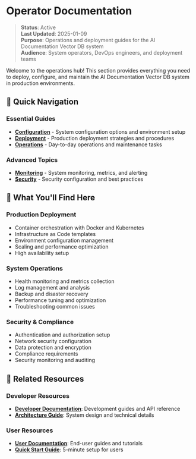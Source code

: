 # Operator Documentation

> **Status**: Active  
> **Last Updated**: 2025-01-09  
> **Purpose**: Operations and deployment guides for the AI Documentation Vector DB system  
> **Audience**: System operators, DevOps engineers, and deployment teams

Welcome to the operations hub! This section provides everything you need to deploy, configure, and maintain the AI Documentation Vector DB system in production environments.

## 🚀 Quick Navigation

### Essential Guides

- **[Configuration](./configuration.md)** - System configuration options and environment setup
- **[Deployment](./deployment.md)** - Production deployment strategies and procedures
- **[Operations](./operations.md)** - Day-to-day operations and maintenance tasks

### Advanced Topics

- **[Monitoring](./monitoring.md)** - System monitoring, metrics, and alerting
- **[Security](./security.md)** - Security configuration and best practices

## 🎯 What You'll Find Here

### Production Deployment

- Container orchestration with Docker and Kubernetes
- Infrastructure as Code templates
- Environment configuration management
- Scaling and performance optimization
- High availability setup

### System Operations

- Health monitoring and metrics collection
- Log management and analysis
- Backup and disaster recovery
- Performance tuning and optimization
- Troubleshooting common issues

### Security & Compliance

- Authentication and authorization setup
- Network security configuration
- Data protection and encryption
- Compliance requirements
- Security monitoring and auditing

## 🔗 Related Resources

### Developer Resources

- **[Developer Documentation](../developers/README.md)**: Development guides and API reference
- **[Architecture Guide](../developers/architecture.md)**: System design and technical details

### User Resources

- **[User Documentation](../users/README.md)**: End-user guides and tutorials
- **[Quick Start Guide](../users/quick-start.md)**: 5-minute setup for users